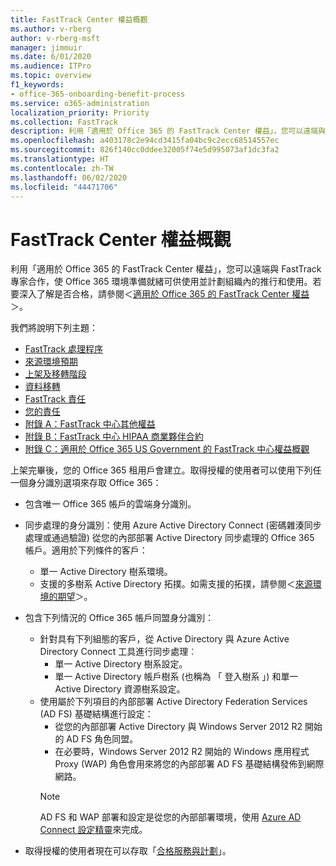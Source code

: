 ```yaml
---
title: FastTrack Center 權益概觀
ms.author: v-rberg
author: v-rberg-msft
manager: jimmuir
ms.date: 6/01/2020
ms.audience: ITPro
ms.topic: overview
f1_keywords:
- office-365-onboarding-benefit-process
ms.service: o365-administration
localization_priority: Priority
ms.collection: FastTrack
description: 利用「適用於 Office 365 的 FastTrack Center 權益」，您可以遠端與 FastTrack 專家合作，使 Office 365 環境準備就緒可供使用並計劃組織內的推行和使用。若要深入了解是否合格，請參閱＜適用於 Office 365 的 FastTrack Center 權益＞。
ms.openlocfilehash: a403178c2e94cd3415fa04bc9c2ecc68514557ec
ms.sourcegitcommit: 826f140cc0ddee32005f74e5d995073af1dc3fa2
ms.translationtype: HT
ms.contentlocale: zh-TW
ms.lasthandoff: 06/02/2020
ms.locfileid: "44471706"
---
```

# <a name="fasttrack-center-benefit-overview"></a>FastTrack Center 權益概觀

利用「適用於 Office 365 的 FastTrack Center 權益」，您可以遠端與 FastTrack 專家合作，使 Office 365 環境準備就緒可供使用並計劃組織內的推行和使用。若要深入了解是否合格，請參閱＜[適用於 Office 365 的 FastTrack Center 權益](O365-fasttrack-benefit-for-office-365.md)＞。
  
我們將說明下列主題：
- [FastTrack 處理程序](O365-fasttrack-process.md) 
- [來源環境預期](O365-source-environment-expectations.md)
- [上架及移轉階段](O365-onboarding-and-migration.md)
- [資料移轉](O365-data-migration.md)
- [FastTrack 責任](O365-fasttrack-responsibilities.md)
- [您的責任](O365-your-responsibilities.md) 
- [附錄 A：FastTrack 中心其他權益](O365-fasttrack-additional-benefits.md)
- [附錄 B：FastTrack 中心 HIPAA 商業夥伴合約](O365-hipaa-business-associate-agreement.md)
- [附錄 C：適用於 Office 365 US Government 的 FastTrack 中心權益概觀](US-Gov-appendix-overview.md)
    
上架完畢後，您的 Office 365 租用戶會建立。取得授權的使用者可以使用下列任一個身分識別選項來存取 Office 365：
- 包含唯一 Office 365 帳戶的雲端身分識別。
- 同步處理的身分識別：使用 Azure Active Directory Connect (密碼雜湊同步處理或通過驗證) 從您的內部部署 Active Directory 同步處理的 Office 365 帳戶。適用於下列條件的客戶：
  - 單一 Active Directory 樹系環境。
  - 支援的多樹系 Active Directory 拓撲。如需支援的拓撲，請參閱＜[來源環境的期望](O365-source-environment-expectations.md)＞。
- 包含下列情況的 Office 365 帳戶同盟身分識別：
  - 針對具有下列組態的客戶，從 Active Directory 與 Azure Active Directory Connect 工具進行同步處理︰
      - 單一 Active Directory 樹系設定。
      - 單一 Active Directory 帳戶樹系 (也稱為 「 登入樹系 」) 和單一 Active Directory 資源樹系設定。
  - 使用屬於下列項目的內部部署 Active Directory Federation Services (AD FS) 基礎結構進行設定：
      - 從您的內部部署 Active Directory 與 Windows Server 2012 R2 開始的 AD FS 角色同盟。
      - 在必要時，Windows Server 2012 R2 開始的 Windows 應用程式 Proxy (WAP) 角色會用來將您的內部部署 AD FS 基礎結構發佈到網際網路。
    > [!NOTE]
    > AD FS 和 WAP 部署和設定是從您的內部部署環境，使用 [Azure AD Connect 設定精靈](https://go.microsoft.com/fwlink/?linkid=844794)來完成。 
  
- 取得授權的使用者現在可以存取「[合格服務與計劃](M365-eligible-services-and-plans.md)」。

